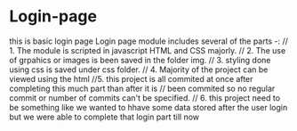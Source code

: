# Login-page
 this is basic login page Login page module includes several of the parts -: // 1. The module is scripted in javascript HTML and CSS majorly. // 2. The use of grpahics or images is been saved in the folder img. // 3. styling done using css is saved under css folder. // 4. Majority of the project can be viewed using the html //5. this project is all commited at once after completing this much part than after it is // been commited so no regular commit or number of commits can't be specified. // 6. this project need to be something like we wanted to hhave some data stored after the user login but we were able to complete that login part till now
